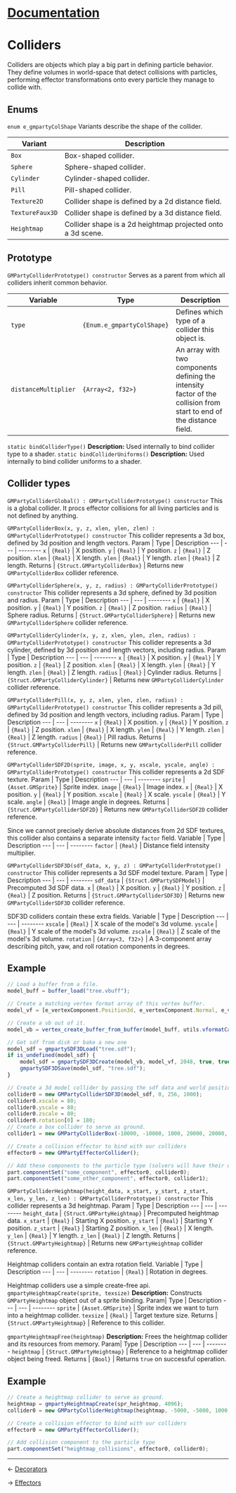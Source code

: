 ﻿# [Documentation](../documentation.md)
# Colliders
Colliders are objects which play a big part in defining particle behavior. They define volumes in world-space that detect collisions with particles, performing effector transformations onto every particle they manage to collide with.

## Enums
`enum e_gmpartyColShape`
Variants describe the shape of the collider.

Variant | Description
--- | --------
`Box` | Box-shaped collider.
`Sphere` | Sphere-shaped collider.
`Cylinder` | Cylinder-shaped collider.
`Pill` | Pill-shaped collider.
`Texture2D` | Collider shape is defined by a 2d distance field.
`TextureFaux3D` | Collider shape is defined by a 3d distance field.
`Heightmap` | Collider shape is a 2d heightmap projected onto a 3d scene.

## Prototype
`GMPartyColliderPrototype() constructor`
Serves as a parent from which all colliders inherit common behavior.

Variable | Type | Description
--- | --- | --------
`type` | `{Enum.e_gmpartyColShape}` | Defines which type of a collider this object is.
`distanceMultiplier` | `{Array<2, f32>}` | An array with two components defining the intensity factor of the collision from start to end of the distance field.

`static bindColliderType()`
**Description:** Used internally to bind collider type to a shader.
`static bindColliderUniforms()`
**Description:** Used internally to bind collider uniforms to a shader.

## Collider types
`GMPartyColliderGlobal() : GMPartyColliderPrototype() constructor`
This is a global collider. It procs effector collisions for all living particles and is not defined by anything. 

`GMPartyColliderBox(x, y, z, xlen, ylen, zlen) : GMPartyColliderPrototype() constructor`
This collider represents a 3d box, defined by 3d position and length vectors.
Param | Type | Description
--- | --- | --------
`x` | `{Real}` | X position.
`y` | `{Real}` | Y position.
`z` | `{Real}` | Z position.
`xlen` | `{Real}` | X length.
`ylen` | `{Real}` | Y length.
`zlen` | `{Real}` | Z length.
Returns | `{Struct.GMPartyColliderBox}` | Returns new `GMPartyColliderBox` collider reference.

`GMPartyColliderSphere(x, y, z, radius) : GMPartyColliderPrototype() constructor`
This collider represents a 3d sphere, defined by 3d position and radius.
Param | Type | Description
--- | --- | --------
`x` | `{Real}` | X position.
`y` | `{Real}` | Y position.
`z` | `{Real}` | Z position.
`radius` | `{Real}` | Sphere radius.
Returns | `{Struct.GMPartyColliderSphere}` | Returns new `GMPartyColliderSphere` collider reference.

`GMPartyColliderCylinder(x, y, z, xlen, ylen, zlen, radius) : GMPartyColliderPrototype() constructor`
This collider represents a 3d cylinder, defined by 3d position and length vectors, including radius.
Param | Type | Description
--- | --- | --------
`x` | `{Real}` | X position.
`y` | `{Real}` | Y position.
`z` | `{Real}` | Z position.
`xlen` | `{Real}` | X length.
`ylen` | `{Real}` | Y length.
`zlen` | `{Real}` | Z length.
`radius` | `{Real}` | Cylinder radius.
Returns | `{Struct.GMPartyColliderCylinder}` | Returns new `GMPartyColliderCylinder` collider reference.

`GMPartyColliderPill(x, y, z, xlen, ylen, zlen, radius) : GMPartyColliderPrototype() constructor`
This collider represents a 3d pill, defined by 3d position and length vectors, including radius.
Param | Type | Description
--- | --- | --------
`x` | `{Real}` | X position.
`y` | `{Real}` | Y position.
`z` | `{Real}` | Z position.
`xlen` | `{Real}` | X length.
`ylen` | `{Real}` | Y length.
`zlen` | `{Real}` | Z length.
`radius` | `{Real}` | Pill radius.
Returns | `{Struct.GMPartyColliderPill}` | Returns new `GMPartyColliderPill` collider reference.

`GMPartyColliderSDF2D(sprite, image, x, y, xscale, yscale, angle) : GMPartyColliderPrototype() constructor`
This collider represents a 2d SDF texture.
Param | Type | Description
--- | --- | --------
`sprite` | `{Asset.GMSprite}` | Sprite index.
`image` | `{Real}` | Image index.
`x` | `{Real}` | X position.
`y` | `{Real}` | Y position.
`xscale` | `{Real}` | X scale.
`yscale` | `{Real}` | Y scale.
`angle` | `{Real}` | Image angle in degrees.
Returns | `{Struct.GMPartyColliderSDF2D}` | Returns new `GMPartyColliderSDF2D` collider reference.

Since we cannot precisely derive absolute distances from 2d SDF textures, this collider also contains a separate intensity `factor` field.
Variable | Type | Description
--- | --- | --------
`factor` | `{Real}` | Distance field intensity multiplier.

`GMPartyColliderSDF3D(sdf_data, x, y, z) : GMPartyColliderPrototype() constructor`
This collider represents a 3d SDF model texture.
Param | Type | Description
--- | --- | --------
`sdf_data` | `{Struct.GMPartySDFModel}` | Precomputed 3d SDF data.
`x` | `{Real}` | X position.
`y` | `{Real}` | Y position.
`z` | `{Real}` | Z position.
Returns | `{Struct.GMPartyColliderSDF3D}` | Returns new `GMPartyColliderSDF3D` collider reference.

SDF3D colliders contain these extra fields.
Variable | Type | Description
--- | --- | --------
`xscale` | `{Real}` | X scale of the model's 3d volume.
`yscale` | `{Real}` | Y scale of the model's 3d volume.
`zscale` | `{Real}` | Z scale of the model's 3d volume.
`rotation` | `{Array<3, f32>}` | A 3-component array describing pitch, yaw, and roll rotation components in degrees.

## Example
```js
// Load a buffer from a file.
model_buff = buffer_load("tree.vbuff");

// Create a matching vertex format array of this vertex buffer.
model_vf = [e_vertexComponent.Position3d, e_vertexComponent.Normal, e_vertexComponent.Color];

// Create a vb out of it.
model_vb = vertex_create_buffer_from_buffer(model_buff, utils.vformatCache(model_vf) );

// Get sdf from disk or bake a new one
model_sdf = gmpartySDF3DLoad("tree.sdf");
if is_undefined(model_sdf) {
	model_sdf = gmpartySDF3DCreate(model_vb, model_vf, 2048, true, true);
	gmpartySDF3DSave(model_sdf, "tree.sdf");
}

// Create a 3d model collider by passing the sdf data and world position.
collider0 = new GMPartyColliderSDF3D(model_sdf, 0, 256, 1000);
collider0.xscale = 80;
collider0.yscale = 80;
collider0.zscale = 80;
collider0.rotation[0] = 180;
// Create a box collider to serve as ground.
collider1 = new GMPartyColliderBox(-10000, -10000, 1000, 20000, 20000, 256);

// Create a collision effector to bind with our colliders
effector0 = new GMPartyEffectorCollider();

// Add these components to the particle type (solvers will have their own component stack in the future)
part.componentSet("some_component", effector0, collider0);
part.componentSet("some_other_component", effector0, collider1);
```

`GMPartyColliderHeightmap(height_data, x_start, y_start, z_start, x_len, y_len, z_len) : GMPartyColliderPrototype() constructor`
This collider represents a 3d heightmap.
Param | Type | Description
--- | --- | --------
`height_data` | `{Struct.GMPartyHeightmap}` | Precomputed heightmap data.
`x_start` | `{Real}` | Starting X position.
`y_start` | `{Real}` | Starting Y position.
`z_start` | `{Real}` | Starting Z position.
`x_len` | `{Real}` | X length.
`y_len` | `{Real}` | Y length.
`z_len` | `{Real}` | Z length.
Returns | `{Struct.GMPartyHeightmap}` | Returns new `GMPartyHeightmap` collider reference.

Heightmap colliders contain an extra rotation field.
Variable | Type | Description
--- | --- | --------
`rotation` | `{Real}` | Rotation in degrees.

Heightmap colliders use a simple create-free api.
`gmpartyHeightmapCreate(sprite, texsize)`
**Description:** Constructs `GMPartyHeightmap` object out of a sprite binding.
Param| Type | Description
--- | --- | --------
`sprite` | `{Asset.GMSprite}` | Sprite index we want to turn into a heightmap collider.
`texsize` | `{Real}` | Target texture size.
Returns | `{Struct.GMPartyHeightmap}` | Reference to this collider.

`gmpartyHeightmapFree(heightmap)`
**Description:** Frees the heightmap collider and its resources from memory.
Param| Type | Description
--- | --- | --------
`heightmap` | `{Struct.GMPartyHeightmap}` | Reference to a heightmap collider object being freed.
Returns | `{Bool}` | Returns `true` on successful operation.

## Example
```js
// Create a heightmap collider to serve as ground.
heightmap = gmpartyHeightmapCreate(spr_heightmap, 4096);
collider0 = new GMPartyColliderHeightmap(heightmap, -5000, -5000, 1000, 10000, 10000, -2500);

// Create a collision effector to bind with our colliders
effector0 = new GMPartyEffectorCollider();

// Add collision component to the particle type
part.componentSet("heightmap_collisions", effector0, collider0);
```

---
<- [Decorators](decorators.md)

-> [Effectors](effectors.md)

